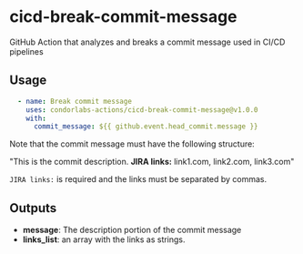 # cicd-break-commit-message
GitHub Action that analyzes and breaks a commit message used in CI/CD pipelines

## Usage

```yaml
  - name: Break commit message
    uses: condorlabs-actions/cicd-break-commit-message@v1.0.0
    with:
      commit_message: ${{ github.event.head_commit.message }}
```

Note that the commit message must have the following structure:

"This is the commit description. **JIRA links:** link1.com, link2.com, link3.com"

`JIRA links:` is required and the links must be separated by commas.

## Outputs

- **message**: The description portion of the commit message
- **links_list**: an array with the links as strings.
